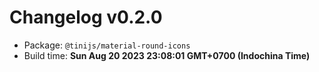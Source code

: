 # Changelog v0.2.0

- Package: `@tinijs/material-round-icons`
- Build time: **Sun Aug 20 2023 23:08:01 GMT+0700 (Indochina Time)**

